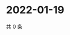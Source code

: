 # 2022-01-19

共 0 条

<!-- BEGIN WEIBO -->
<!-- 最后更新时间 Wed Jan 19 2022 00:25:08 GMT+0800 (China Standard Time) -->

<!-- END WEIBO -->
